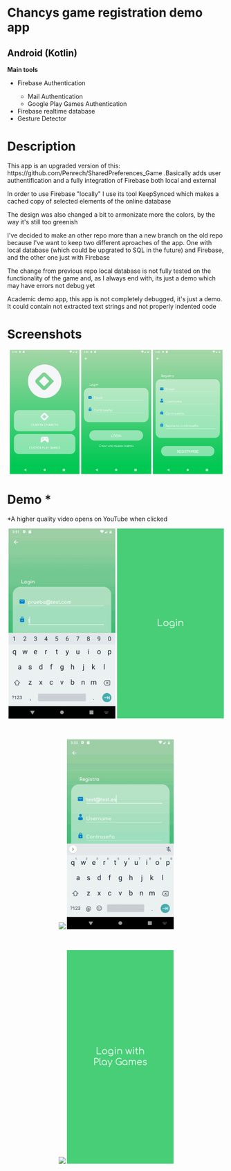 <h1>Chancys game registration demo app</h1>
<h2>Android (Kotlin)</h2>
<b>Main tools</b>
<ul>
<li>Firebase Authentication</li>
  <ul>
    <li>Mail Authentication</li>
    <li>Google Play Games Authentication</li>
  </ul>
<li>Firebase realtime database</li>
<li>Gesture Detector</li>
</ul>

<h1>Description</h1>
<p>This app is an upgraded version of this: https://github.com/Penrech/SharedPreferences_Game .Basically adds user authentification and a fully integration of Firebase both local and external</p>
<p>In order to use Firebase "locally" I use its tool KeepSynced which makes a cached copy of selected elements of the online database</p>
<p>The design was also changed a bit to armonizate more the colors, by the way it's still too greenish</p>
<p>I've decided to make an other repo more than a new branch on the old repo because I've want to keep two different aproaches of the app. One with local database (which could be upgrated to SQL in the future) and Firebase,
and the other one just with Firebase</p>
<p>The change from previous repo local database is not fully tested on the functionality of the game and, as I always end with, its just a demo which may have errors not debug yet</p>
<p>Academic demo app, this app is not completely debugged, it's just a demo. It could contain not extracted text strings and not properly indented code</p>

<h1>Screenshots</h1>
<p align = "center">
  <a href='#img1'><img id='img1' width = '32%' src='device-2019-02-05-181718.png'/></a>
  <a href='#img2'><img id='img2' width = '32%' src='device-2019-02-05-181735.png'/></a>
  <a href='#img3'><img id='img3' width = '32%' src='device-2019-02-05-181743.png'/></a>
</p>

<h1>Demo *</h1>
<p style>*A higher quality video opens on YouTube when clicked</p>

<p align="center">
  <a href='https://www.youtube.com/watch?v=KlSoRI8pjrM'><img width = '49%' src='Chancys1.gif'/></a>
  <a href='#imgE1'><img id='imgE1' width = '49%' src='Chancys_1-07.png'/></a>
</p>
<br>
<p align="center">
  <a href='#imgE2'><img id='imgE2' width = '49%' src='Chancys_2-08'/></a>
  <a href='https://www.youtube.com/watch?v=uW385FLkbG8'><img width = '49%' src='Chancys2.gif'/></a>
</p>
<br>
<p align="center">
  <a href='https://www.youtube.com/watch?v=Bf6NGwmXcdo'><img width = '49%' src='Chancys3.gif'/></a>
   <a href='#imgE3'><img id='imgE3' width = '49%' src='Chancys_3-09.png'/></a>
</p>
